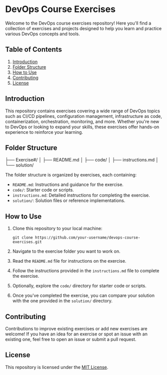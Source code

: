 # DevOps Course Exercises

Welcome to the DevOps course exercises repository! Here you'll find a collection of exercises and projects designed to help you learn and practice various DevOps concepts and tools.

## Table of Contents
1. [Introduction](#introduction)
2. [Folder Structure](#folder-structure)
3. [How to Use](#how-to-use)
4. [Contributing](#contributing)
5. [License](#license)

## Introduction

This repository contains exercises covering a wide range of DevOps topics such as CI/CD pipelines, configuration management, infrastructure as code, containerization, orchestration, monitoring, and more. Whether you're new to DevOps or looking to expand your skills, these exercises offer hands-on experience to reinforce your learning.

## Folder Structure

├── Exercise#/
│ ├── README.md
│ ├── code/
│ ├── instructions.md
│ └── solution/

The folder structure is organized by exercises, each containing:
- `README.md`: Instructions and guidance for the exercise.
- `code/`: Starter code or scripts.
- `instructions.md`: Detailed instructions for completing the exercise.
- `solution/`: Solution files or reference implementations.

## How to Use

1. Clone this repository to your local machine:

    ```
    git clone https://github.com/your-username/devops-course-exercises.git
    ```

2. Navigate to the exercise folder you want to work on.

3. Read the `README.md` file for instructions on the exercise.

4. Follow the instructions provided in the `instructions.md` file to complete the exercise.

5. Optionally, explore the `code/` directory for starter code or scripts.

6. Once you've completed the exercise, you can compare your solution with the one provided in the `solution/` directory.

## Contributing

Contributions to improve existing exercises or add new exercises are welcome! If you have an idea for an exercise or spot an issue with an existing one, feel free to open an issue or submit a pull request.

## License

This repository is licensed under the [MIT License](LICENSE).
